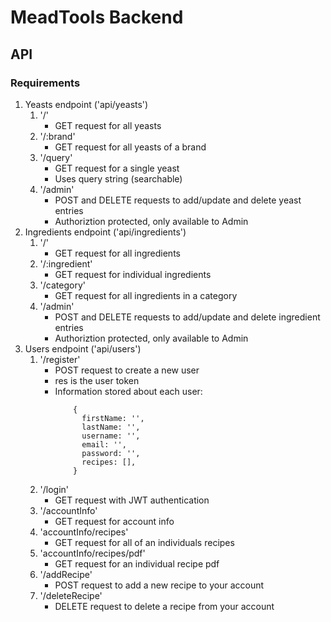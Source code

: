 # MeadTools Backend

## API

### Requirements

1. Yeasts endpoint ('api/yeasts')
    1. '/'
        - GET request for all yeasts
    2. '/:brand'
        - GET request for all yeasts of a brand
    3. '/query'
        - GET request for a single yeast
        - Uses query string (searchable)
    4. '/admin'
        - POST and DELETE requests to add/update and delete yeast entries
        - Authoriztion protected, only available to Admin
2. Ingredients endpoint ('api/ingredients')
    1. '/'
        - GET request for all ingredients
    2. '/:ingredient'
        - GET request for individual ingredients
    3. '/category'
        - GET request for all ingredients in a category
    4. '/admin'
        - POST and DELETE requests to add/update and delete ingredient entries
        - Authoriztion protected, only available to Admin
3. Users endpoint ('api/users')
    1. '/register'
        - POST request to create a new user
        - res is the user token
        - Information stored about each user:
          ```
              {
                firstName: '',
                lastName: '',
                username: '',
                email: '',
                password: '',
                recipes: [],
              }
          ```
    2. '/login'
        - GET request with JWT authentication
    3. '/accountInfo'
        - GET request for account info
    4. 'accountInfo/recipes'
        - GET request for all of an individuals recipes
    5. 'accountInfo/recipes/pdf'
        - GET request for an individual recipe pdf
    6. '/addRecipe'
        - POST request to add a new recipe to your account
    7. '/deleteRecipe'
        - DELETE request to delete a recipe from your account
